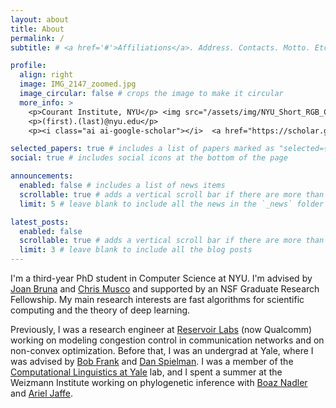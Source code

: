 ```yaml
---
layout: about
title: About
permalink: /
subtitle: # <a href='#'>Affiliations</a>. Address. Contacts. Motto. Etc.

profile:
  align: right
  image: IMG_2147_zoomed.jpg
  image_circular: false # crops the image to make it circular
  more_info: >
    <p>Courant Institute, NYU</p> <img src="/assets/img/NYU_Short_RGB_Color.png" alt="NYU logo" style="max-width: 20px; border-radius: 4px;">
    <p>(first).(last)@nyu.edu</p>
    <p><i class="ai ai-google-scholar"></i>  <a href="https://scholar.google.com/citations?user={{ social[1] }}" title="Google Scholar" style="color: inherit">Google Scholar</a><p>

selected_papers: true # includes a list of papers marked as "selected={true}"
social: true # includes social icons at the bottom of the page

announcements:
  enabled: false # includes a list of news items
  scrollable: true # adds a vertical scroll bar if there are more than 3 news items
  limit: 5 # leave blank to include all the news in the `_news` folder

latest_posts:
  enabled: false
  scrollable: true # adds a vertical scroll bar if there are more than 3 new posts items
  limit: 3 # leave blank to include all the blog posts
---
```


I'm a third-year PhD student in Computer Science at NYU. I'm advised by [Joan Bruna](https://cims.nyu.edu/~bruna/) and [Chris Musco](https://www.chrismusco.com) and supported by an NSF Graduate Research Fellowship. My main research interests are fast algorithms for scientific computing and the theory of deep learning. 

Previously, I was a research engineer at [Reservoir Labs](https://www.reservoir.com/) (now Qualcomm) working on modeling congestion control in communication networks and on non-convex optimization. Before that, I was an undergrad at Yale, where I was advised by [Bob Frank](https://bobfrank1.github.io/) and [Dan Spielman](http://www.cs.yale.edu/homes/spielman/). I was a member of the [Computational Linguistics at Yale](http://clay.yale.edu/) lab, and I spent a summer at the Weizmann Institute working on phylogenetic inference with [Boaz Nadler](https://www.weizmann.ac.il/math/Nadler/home) and [Ariel Jaffe](https://arieljaffe.huji.ac.il/).
